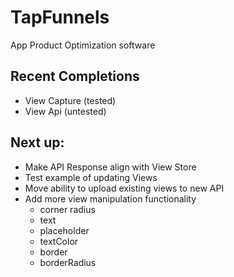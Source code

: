 # TapFunnels 

App Product Optimization software


## Recent Completions
- View Capture (tested)
- View Api (untested)

## Next up:
- Make API Response align with View Store
- Test example of updating Views
- Move ability to upload existing views to new API
- Add more view manipulation functionality
    - corner radius
    - text
    - placeholder
    - textColor
    - border
    - borderRadius
